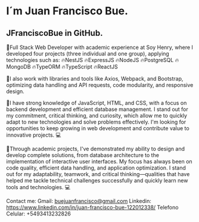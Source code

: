 # I´m Juan Francisco Bue.
## JFranciscoBue in GitHub.

🚀Full Stack Web Developer with academic experience at Soy Henry, where I developed four projects (three individual and one group), applying technologies such as:
🔥NestJS
🔥ExpressJS
🔥NodeJS
🔥PostgreSQL
🔥MongoDB
🔥TypeORM
🔥TypeScript
🔥ReactJS

🚀I also work with libraries and tools like Axios, Webpack, and Bootstrap, optimizing data handling and API requests, code modularity, and responsive design.

🚀I have strong knowledge of JavaScript, HTML, and CSS, with a focus on backend development and efficient database management. I stand out for my commitment, critical thinking, and curiosity, which allow me to quickly adapt to new technologies and solve problems effectively. I'm looking for opportunities to keep growing in web development and contribute value to innovative projects. 💻

🚀Through academic projects, I've demonstrated my ability to design and develop complete solutions, from database architecture to the implementation of interactive user interfaces. My focus has always been on code quality, efficient data handling, and application optimization. I stand out for my adaptability, teamwork, and critical thinking—qualities that have helped me tackle technical challenges successfully and quickly learn new tools and technologies. 💻

Contact me:
Gmail: buejuanfrancisco@gmail.com
Linkedin: https://www.linkedin.com/in/juan-francisco-bue-122012338/
Telefono Celular: +5493413232826
